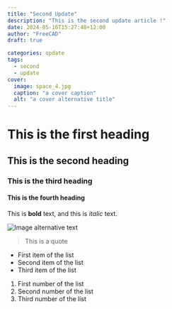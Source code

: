 ```yaml
---
title: "Second Update"
description: "This is the second update article !"
date: 2024-05-16T15:27:48+12:00
author: "FreeCAD"
draft: true

categories: update
tags:
  - second
  - update
cover:
  image: space_4.jpg
  caption: "a cover caption"
  alt: "a cover alternative title"
---
```


# This is the first heading

## This is the second heading

### This is the third heading

#### This is the fourth heading

This is **bold** text, and this is *italic* text.

![Image alternative text](space_4.jpg "This is an image title")

> This is a quote

- First item of the list
- Second item of the list
- Third item of the list

1. First number of the list
2. Second number of the list
3. Third number of the list
